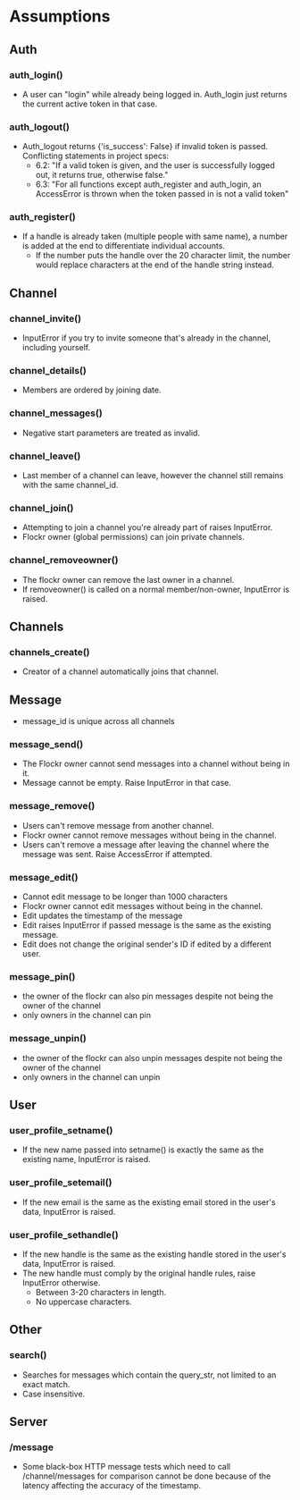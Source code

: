 # Assumptions

## Auth
### auth_login()
- A user can "login" while already being logged in. Auth_login just returns the current active token in that case.
### auth_logout()
- Auth_logout returns {'is_success': False} if invalid token is passed. Conflicting statements in project specs:
    - 6.2: "If a valid token is given, and the user is successfully logged out, it returns true, otherwise false."
    - 6.3: "For all functions except auth_register and auth_login, an AccessError is thrown when the token passed in is not a valid token"
### auth_register()
- If a handle is already taken (multiple people with same name), a number is added at the end to differentiate individual accounts.
    - If the number puts the handle over the 20 character limit, the number would replace characters at the end of the handle string instead.

## Channel
### channel_invite()
- InputError if you try to invite someone that's already in the channel, including yourself.
### channel_details()
- Members are ordered by joining date.
### channel_messages()
- Negative start parameters are treated as invalid.
### channel_leave()
- Last member of a channel can leave, however the channel still remains with the same channel_id.
### channel_join()
- Attempting to join a channel you're already part of raises InputError.
- Flockr owner (global permissions) can join private channels.
### channel_removeowner()
- The flockr owner can remove the last owner in a channel. 
- If removeowner() is called on a normal member/non-owner, InputError is raised.

## Channels
### channels_create()
- Creator of a channel automatically joins that channel.

## Message
- message_id is unique across all channels
### message_send()
- The Flockr owner cannot send messages into a channel without being in it.
- Message cannot be empty. Raise InputError in that case.
### message_remove()
- Users can't remove message from another channel. 
- Flockr owner cannot remove messages without being in the channel.
- Users can't remove a message after leaving the channel where the message was sent. Raise AccessError if attempted.
### message_edit()
- Cannot edit message to be longer than 1000 characters
- Flockr owner cannot edit messages without being in the channel.
- Edit updates the timestamp of the message
- Edit raises InputError if passed message is the same as the existing message.
- Edit does not change the original sender's ID if edited by a different user.
### message_pin()
- the owner of the flockr can also pin messages despite not being the owner of the channel
- only owners in the channel can pin
### message_unpin()
- the owner of the flockr can also unpin messages despite not being the owner of the channel
- only owners in the channel can unpin


## User
### user_profile_setname()
- If the new name passed into setname() is exactly the same as the existing name, InputError is raised.
### user_profile_setemail()
- If the new email is the same as the existing email stored in the user's data, InputError is raised.
### user_profile_sethandle()
- If the new handle is the same as the existing handle stored in the user's data, InputError is raised.
- The new handle must comply by the original handle rules, raise InputError otherwise.
    - Between 3-20 characters in length.
    - No uppercase characters.

## Other
### search()
- Searches for messages which contain the query_str, not limited to an exact match.
- Case insensitive.
## Server
### /message
- Some black-box HTTP message tests which need to call /channel/messages for comparison cannot be done because of the latency affecting the accuracy of the timestamp.